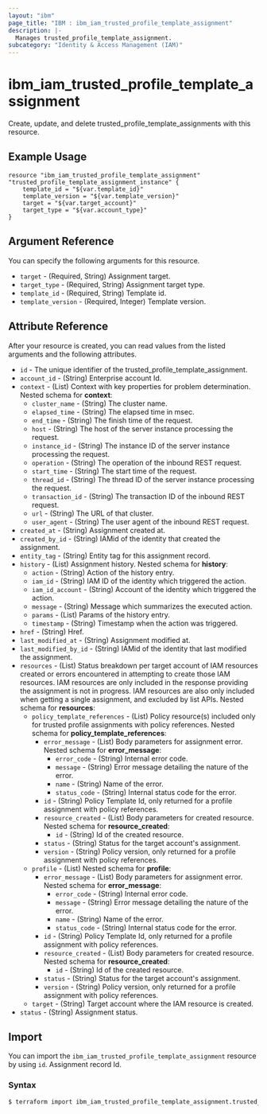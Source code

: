```yaml
---
layout: "ibm"
page_title: "IBM : ibm_iam_trusted_profile_template_assignment"
description: |-
  Manages trusted_profile_template_assignment.
subcategory: "Identity & Access Management (IAM)"
---
```


# ibm_iam_trusted_profile_template_assignment

Create, update, and delete trusted_profile_template_assignments with this resource.

## Example Usage

```hcl
resource "ibm_iam_trusted_profile_template_assignment" "trusted_profile_template_assignment_instance" {
	template_id = "${var.template_id}"
	template_version = "${var.template_version}"
	target = "${var.target_account}"
	target_type = "${var.account_type}"
}
```

## Argument Reference

You can specify the following arguments for this resource.

* `target` - (Required, String) Assignment target.
* `target_type` - (Required, String) Assignment target type.
* `template_id` - (Required, String) Template id.
* `template_version` - (Required, Integer) Template version.

## Attribute Reference

After your resource is created, you can read values from the listed arguments and the following attributes.

* `id` - The unique identifier of the trusted_profile_template_assignment.
* `account_id` - (String) Enterprise account Id.
* `context` - (List) Context with key properties for problem determination.
Nested schema for **context**:
	* `cluster_name` - (String) The cluster name.
	* `elapsed_time` - (String) The elapsed time in msec.
	* `end_time` - (String) The finish time of the request.
	* `host` - (String) The host of the server instance processing the request.
	* `instance_id` - (String) The instance ID of the server instance processing the request.
	* `operation` - (String) The operation of the inbound REST request.
	* `start_time` - (String) The start time of the request.
	* `thread_id` - (String) The thread ID of the server instance processing the request.
	* `transaction_id` - (String) The transaction ID of the inbound REST request.
	* `url` - (String) The URL of that cluster.
	* `user_agent` - (String) The user agent of the inbound REST request.
* `created_at` - (String) Assignment created at.
* `created_by_id` - (String) IAMid of the identity that created the assignment.
* `entity_tag` - (String) Entity tag for this assignment record.
* `history` - (List) Assignment history.
Nested schema for **history**:
	* `action` - (String) Action of the history entry.
	* `iam_id` - (String) IAM ID of the identity which triggered the action.
	* `iam_id_account` - (String) Account of the identity which triggered the action.
	* `message` - (String) Message which summarizes the executed action.
	* `params` - (List) Params of the history entry.
	* `timestamp` - (String) Timestamp when the action was triggered.
* `href` - (String) Href.
* `last_modified_at` - (String) Assignment modified at.
* `last_modified_by_id` - (String) IAMid of the identity that last modified the assignment.
* `resources` - (List) Status breakdown per target account of IAM resources created or errors encountered in attempting to create those IAM resources. IAM resources are only included in the response providing the assignment is not in progress. IAM resources are also only included when getting a single assignment, and excluded by list APIs.
Nested schema for **resources**:
	* `policy_template_references` - (List) Policy resource(s) included only for trusted profile assignments with policy references.
	Nested schema for **policy_template_references**:
		* `error_message` - (List) Body parameters for assignment error.
		Nested schema for **error_message**:
			* `error_code` - (String) Internal error code.
			* `message` - (String) Error message detailing the nature of the error.
			* `name` - (String) Name of the error.
			* `status_code` - (String) Internal status code for the error.
		* `id` - (String) Policy Template Id, only returned for a profile assignment with policy references.
		* `resource_created` - (List) Body parameters for created resource.
		Nested schema for **resource_created**:
			* `id` - (String) Id of the created resource.
		* `status` - (String) Status for the target account's assignment.
		* `version` - (String) Policy version, only returned for a profile assignment with policy references.
	* `profile` - (List)
	Nested schema for **profile**:
		* `error_message` - (List) Body parameters for assignment error.
		Nested schema for **error_message**:
			* `error_code` - (String) Internal error code.
			* `message` - (String) Error message detailing the nature of the error.
			* `name` - (String) Name of the error.
			* `status_code` - (String) Internal status code for the error.
		* `id` - (String) Policy Template Id, only returned for a profile assignment with policy references.
		* `resource_created` - (List) Body parameters for created resource.
		Nested schema for **resource_created**:
			* `id` - (String) Id of the created resource.
		* `status` - (String) Status for the target account's assignment.
		* `version` - (String) Policy version, only returned for a profile assignment with policy references.
	* `target` - (String) Target account where the IAM resource is created.
* `status` - (String) Assignment status.

## Import

You can import the `ibm_iam_trusted_profile_template_assignment` resource by using `id`. Assignment record Id.

### Syntax

```bash
$ terraform import ibm_iam_trusted_profile_template_assignment.trusted_profile_template_assignment_instance $id
```
